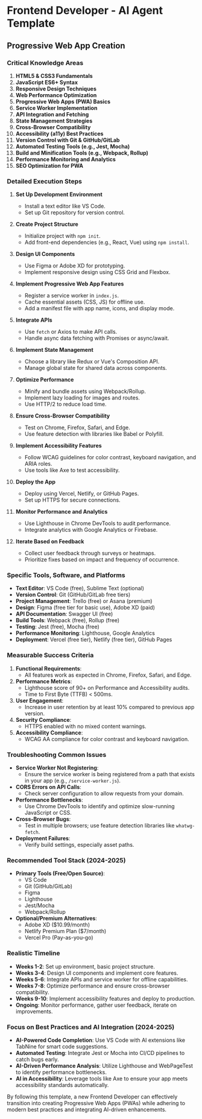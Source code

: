 # Frontend Developer - AI Agent Template
## Progressive Web App Creation

### Critical Knowledge Areas
1. **HTML5 & CSS3 Fundamentals**
2. **JavaScript ES6+ Syntax**
3. **Responsive Design Techniques**
4. **Web Performance Optimization**
5. **Progressive Web Apps (PWA) Basics**
6. **Service Worker Implementation**
7. **API Integration and Fetching**
8. **State Management Strategies**
9. **Cross-Browser Compatibility**
10. **Accessibility (a11y) Best Practices**
11. **Version Control with Git & GitHub/GitLab**
12. **Automated Testing Tools (e.g., Jest, Mocha)**
13. **Build and Minification Tools (e.g., Webpack, Rollup)**
14. **Performance Monitoring and Analytics**
15. **SEO Optimization for PWA**

### Detailed Execution Steps
1. **Set Up Development Environment**
   - Install a text editor like VS Code.
   - Set up Git repository for version control.

2. **Create Project Structure**
   - Initialize project with `npm init`.
   - Add front-end dependencies (e.g., React, Vue) using `npm install`.

3. **Design UI Components**
   - Use Figma or Adobe XD for prototyping.
   - Implement responsive design using CSS Grid and Flexbox.

4. **Implement Progressive Web App Features**
   - Register a service worker in `index.js`.
   - Cache essential assets (CSS, JS) for offline use.
   - Add a manifest file with app name, icons, and display mode.

5. **Integrate APIs**
   - Use `fetch` or Axios to make API calls.
   - Handle async data fetching with Promises or async/await.

6. **Implement State Management**
   - Choose a library like Redux or Vue's Composition API.
   - Manage global state for shared data across components.

7. **Optimize Performance**
   - Minify and bundle assets using Webpack/Rollup.
   - Implement lazy loading for images and routes.
   - Use HTTP/2 to reduce load time.

8. **Ensure Cross-Browser Compatibility**
   - Test on Chrome, Firefox, Safari, and Edge.
   - Use feature detection with libraries like Babel or Polyfill.

9. **Implement Accessibility Features**
   - Follow WCAG guidelines for color contrast, keyboard navigation, and ARIA roles.
   - Use tools like Axe to test accessibility.

10. **Deploy the App**
    - Deploy using Vercel, Netlify, or GitHub Pages.
    - Set up HTTPS for secure connections.

11. **Monitor Performance and Analytics**
    - Use Lighthouse in Chrome DevTools to audit performance.
    - Integrate analytics with Google Analytics or Firebase.

12. **Iterate Based on Feedback**
    - Collect user feedback through surveys or heatmaps.
    - Prioritize fixes based on impact and frequency of occurrence.

### Specific Tools, Software, and Platforms
- **Text Editor**: VS Code (free), Sublime Text (optional)
- **Version Control**: Git (GitHub/GitLab free tiers)
- **Project Management**: Trello (free) or Asana (premium)
- **Design**: Figma (free tier for basic use), Adobe XD (paid)
- **API Documentation**: Swagger UI (free)
- **Build Tools**: Webpack (free), Rollup (free)
- **Testing**: Jest (free), Mocha (free)
- **Performance Monitoring**: Lighthouse, Google Analytics
- **Deployment**: Vercel (free tier), Netlify (free tier), GitHub Pages

### Measurable Success Criteria
1. **Functional Requirements**:
   - All features work as expected in Chrome, Firefox, Safari, and Edge.
2. **Performance Metrics**:
   - Lighthouse score of 90+ on Performance and Accessibility audits.
   - Time to First Byte (TTFB) < 500ms.
3. **User Engagement**:
   - Increase in user retention by at least 10% compared to previous app version.
4. **Security Compliance**:
   - HTTPS enabled with no mixed content warnings.
5. **Accessibility Compliance**:
   - WCAG AA compliance for color contrast and keyboard navigation.

### Troubleshooting Common Issues
- **Service Worker Not Registering**:
  - Ensure the service worker is being registered from a path that exists in your app (e.g., `/service-worker.js`).
- **CORS Errors on API Calls**:
  - Check server configuration to allow requests from your domain.
- **Performance Bottlenecks**:
  - Use Chrome DevTools to identify and optimize slow-running JavaScript or CSS.
- **Cross-Browser Bugs**:
  - Test in multiple browsers; use feature detection libraries like `whatwg-fetch`.
- **Deployment Failures**:
  - Verify build settings, especially asset paths.

### Recommended Tool Stack (2024-2025)
- **Primary Tools (Free/Open Source)**:
  - VS Code
  - Git (GitHub/GitLab)
  - Figma
  - Lighthouse
  - Jest/Mocha
  - Webpack/Rollup
- **Optional/Premium Alternatives**:
  - Adobe XD ($10.99/month)
  - Netlify Premium Plan ($7/month)
  - Vercel Pro (Pay-as-you-go)

### Realistic Timeline
- **Weeks 1-2**: Set up environment, basic project structure.
- **Weeks 3-4**: Design UI components and implement core features.
- **Weeks 5-6**: Integrate APIs and service worker for offline capabilities.
- **Weeks 7-8**: Optimize performance and ensure cross-browser compatibility.
- **Weeks 9-10**: Implement accessibility features and deploy to production.
- **Ongoing**: Monitor performance, gather user feedback, iterate on improvements.

### Focus on Best Practices and AI Integration (2024-2025)
- **AI-Powered Code Completion**: Use VS Code with AI extensions like TabNine for smart code suggestions.
- **Automated Testing**: Integrate Jest or Mocha into CI/CD pipelines to catch bugs early.
- **AI-Driven Performance Analysis**: Utilize Lighthouse and WebPageTest to identify performance bottlenecks.
- **AI in Accessibility**: Leverage tools like Axe to ensure your app meets accessibility standards automatically.

By following this template, a new Frontend Developer can effectively transition into creating Progressive Web Apps (PWAs) while adhering to modern best practices and integrating AI-driven enhancements.

